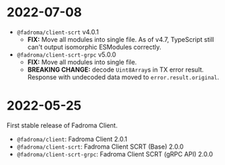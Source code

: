 # 2022-07-08

* `@fadroma/client-scrt` v4.0.1
  * **FIX:** Move all modules into single file.
    As of v4.7, TypeScript still can't output isomorphic ESModules correctly.
* `@fadroma/client-scrt-grpc` v5.0.0
  * **FIX:** Move all modules into single file.
  * **BREAKING CHANGE:** decode `Uint8Array`s in TX error result.
    Response with undecoded data moved to `error.result.original`.

# 2022-05-25

First stable release of Fadroma Client.

* `@fadroma/client`: Fadroma Client 2.0.1
* `@fadroma/client-scrt`: Fadroma Client SCRT (Base) 2.0.0
* `@fadroma/client-scrt-grpc`: Fadroma Client SCRT (gRPC API) 2.0.0

